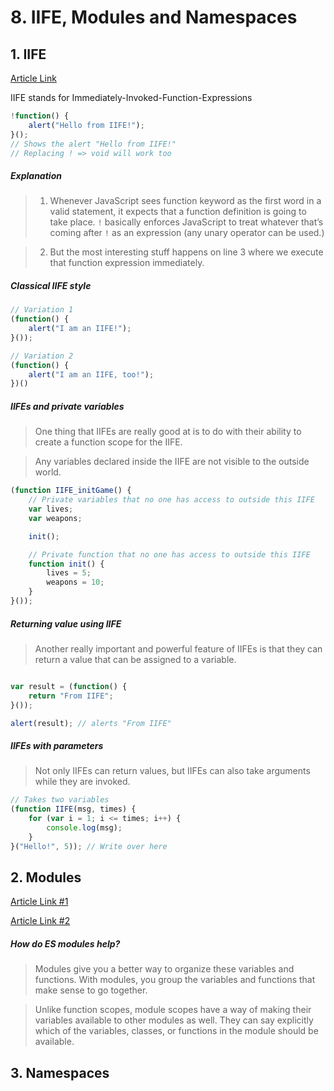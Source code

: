 # 8. IIFE, Modules and Namespaces




## 1. IIFE
[Article Link](https://vvkchandra.medium.com/essential-javascript-mastering-immediately-invoked-function-expressions-67791338ddc6)

IIFE stands for Immediately-Invoked-Function-Expressions

```javascript
!function() {
    alert("Hello from IIFE!");
}();
// Shows the alert "Hello from IIFE!"
// Replacing ! => void will work too
```

##### Explanation
> 1. Whenever JavaScript sees function keyword as the first word in a valid statement, it expects that a function definition is going to take place. `!` basically enforces JavaScript to treat whatever that’s coming after `!` as an expression (any unary operator can be used.)

> 2. But the most interesting stuff happens on line 3 where we execute that function expression immediately.

##### Classical IIFE style
```javascript
// Variation 1
(function() {
    alert("I am an IIFE!");
}());

// Variation 2
(function() {
    alert("I am an IIFE, too!");
})()
```

##### IIFEs and private variables

> One thing that IIFEs are really good at is to do with their ability to create a function scope for the IIFE.

> Any variables declared inside the IIFE are not visible to the outside world.

```javascript
(function IIFE_initGame() {
    // Private variables that no one has access to outside this IIFE
    var lives;
    var weapons;

    init();

    // Private function that no one has access to outside this IIFE
    function init() {
        lives = 5;
        weapons = 10;
    }
}());
```

##### Returning value using IIFE
> Another really important and powerful feature of IIFEs is that they can return a value that can be assigned to a variable.

```javascript

var result = (function() {
    return "From IIFE";
}());

alert(result); // alerts "From IIFE"
```

##### IIFEs with parameters

> Not only IIFEs can return values, but IIFEs can also take arguments while they are invoked.

```javascript
// Takes two variables
(function IIFE(msg, times) {
    for (var i = 1; i <= times; i++) {
        console.log(msg);
    }
}("Hello!", 5)); // Write over here
```


## 2. Modules
[Article Link #1](https://exploringjs.com/es6/ch_modules.html)

[Article Link #2](https://hacks.mozilla.org/2018/03/es-modules-a-cartoon-deep-dive/)

##### How do ES modules help?

> Modules give you a better way to organize these variables and functions. With modules, you group the variables and functions that make sense to go together.

> Unlike function scopes, module scopes have a way of making their variables available to other modules as well. They can say explicitly which of the variables, classes, or functions in the module should be available.


## 3. Namespaces

